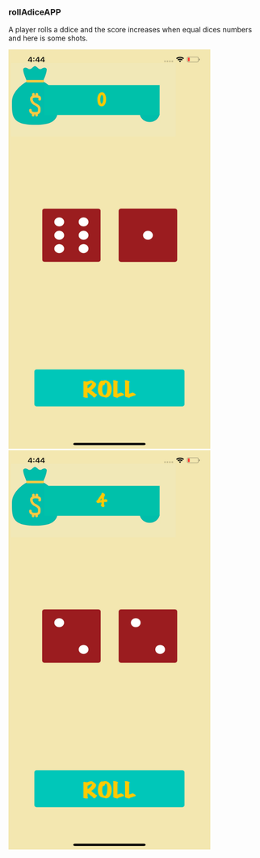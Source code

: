 ### rollAdiceAPP

 A player rolls a ddice and the score increases when equal dices numbers and here is some shots.
 
 
 <img src="Roll_dice/screen1.png" width="400" height="790">
 <img src="Roll_dice/screen4.png" width="400" height="790">
